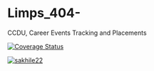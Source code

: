 # Limps_404-
CCDU, Career Events Tracking and Placements

[![Coverage Status](https://coveralls.io/repos/github/sakhile22/Limps_404-/badge.svg?branch=organisation)](https://coveralls.io/github/sakhile22/Limps_404-?branch=organization)

[![sakhile22](https://circleci.com/gh/sakhile22/Limps_404-.svg?style=svg)](https://circleci.com/gh/sakhile22/workflows/Limps_404-)

